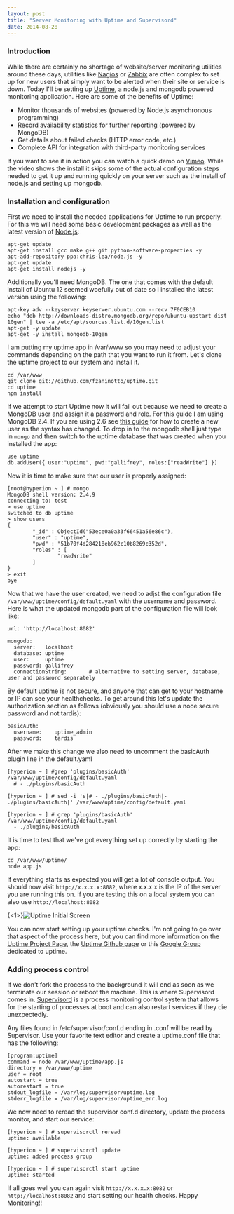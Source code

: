 ```yaml
---
layout: post
title: "Server Monitoring with Uptime and Supervisord"
date: 2014-08-28
---
```


### Introduction

While there are certainly no shortage of website/server monitoring utilities around these days, utilities like [Nagios](http://www.nagios.org/) or [Zabbix](http://www.zabbix.com/) are often complex to set up for new users that simply want to be alerted when their site or service is down. Today I'll be setting up [Uptime](http://redotheweb.com/uptime/), a node.js and mongodb powered monitoring application. Here are some of the benefits of Uptime:

 + Monitor thousands of websites (powered by Node.js asynchronous programming)  
 + Record availability statistics for further reporting (powered by MongoDB)  
 + Get details about failed checks (HTTP error code, etc.)
 + Complete API for integration with third-party monitoring services

If you want to see it in action you can watch a quick demo on [Vimeo](https://vimeo.com/39302164). While the video shows the install it skips some of the actual configuration steps needed to get it up and running quickly on your server such as the install of node.js and setting up mongodb.

### Installation and configuration

First we need to install the needed applications for Uptime to run properly. For this we will need some basic development packages as well as the latest version of [Node.js](http://nodejs.org/):

	apt-get update
	apt-get install gcc make g++ git python-software-properties -y
	apt-add-repository ppa:chris-lea/node.js -y
	apt-get update
	apt-get install nodejs -y

Additionally you'll need MongoDB. The one that comes with the default install of Ubuntu 12 seemed woefully out of date so I installed the latest version using the following:

	apt-key adv --keyserver keyserver.ubuntu.com --recv 7F0CEB10
	echo "deb http://downloads-distro.mongodb.org/repo/ubuntu-upstart dist 10gen" | tee -a /etc/apt/sources.list.d/10gen.list
	apt-get -y update
	apt-get -y install mongodb-10gen

I am putting my uptime app in /var/www so you may need to adjust your commands depending on the path that you want to run it from. Let's clone the uptime project to our system and install it.

	cd /var/www
	git clone git://github.com/fzaninotto/uptime.git
	cd uptime
	npm install

If we attempt to start Uptime now it will fail out because we need to create a MongoDB user and assign it a password and role. For this guide I am using MongoDB 2.4. If you are using 2.6 see [this guide](http://docs.mongodb.org/manual/tutorial/add-user-to-database/) for how to create a new user as the syntax has changed. To drop in to the mongodb shell just type in `mongo` and then switch to the uptime database that was created when you installed the app:

	use uptime
	db.addUser({ user:"uptime", pwd:"gallifrey", roles:["readWrite"] })

Now it is time to make sure that our user is properly assigned:

```
[root@hyperion ~ ] # mongo  
MongoDB shell version: 2.4.9  
connecting to: test  
> use uptime  
switched to db uptime  
> show users  
{  
        "_id" : ObjectId("53ece0a0a33f66451a56e86c"),  
        "user" : "uptime",  
        "pwd" : "51b70f4d284218eb962c10b8269c352d",  
        "roles" : [  
                "readWrite"  
        ]  
}  
> exit  
bye  
```

Now that we have the user created, we need to adjst the configuration file `/var/www/uptime/config/default.yaml` with the username and password. Here is what the updated mongodb part of the configuration file will look like:

```
url: 'http://localhost:8082'

mongodb:
  server:   localhost
  database: uptime
  user:     uptime
  password: gallifrey
  connectionString:       # alternative to setting server, database, user and password separately
```

By default uptime is not secure, and anyone that can get to your hostname or IP can see your healthchecks. To get around this let's update the authorization section as follows (obviously you should use a noce secure password and not tardis):

```
basicAuth:
  username:    uptime_admin
  password:    tardis
```

After we make this change we also need to uncomment the basicAuth plugin line in the default.yaml


```
[hyperion ~ ] #grep 'plugins/basicAuth' /var/www/uptime/config/default.yaml
  # - ./plugins/basicAuth

[hyperion ~ ] # sed -i 's|# - ./plugins/basicAuth|- ./plugins/basicAuth|' /var/www/uptime/config/default.yaml

[hyperion ~ ] # grep 'plugins/basicAuth' /var/www/uptime/config/default.yaml
  - ./plugins/basicAuth

```

It is time to test that we've got everything set up correctly by starting the app:

	cd /var/www/uptime/
	node app.js

If everything starts as expected you will get a lot of console output. You should now visit `http://x.x.x.x:8082`, where x.x.x.x is the IP of the server you are running this on. If you are testing this on a local system you can also use `http://localhost:8082`


{<1>}![Uptime Initial Screen](https://dl.dropboxusercontent.com/u/131462/Images/uptime1.png)

You can now start setting up your uptime checks. I'm not going to go over that aspect of the process here, but you can find more information on the [Uptime Project Page](http://redotheweb.com/uptime/), the [Uptime Github page](https://github.com/fzaninotto/uptime) or this [Google Group](https://groups.google.com/forum/#!forum/node-uptime) dedicated to uptime.

### Adding process control

If we don't fork the process to the background it will end as soon as we terminate our session or reboot the machine. This is where Supervisord comes in. [Supervisord](http://supervisord.org/) is a process monitoring control system that allows for the starting of processes at boot and can also restart services if they die unexpectedly.

Any files found in /etc/supervisor/conf.d ending in .conf will be read by Supervisor. Use your favorite text editor and create a uptime.conf file that has the following:


```
[program:uptime]
command = node /var/www/uptime/app.js
directory = /var/www/uptime
user = root
autostart = true
autorestart = true
stdout_logfile = /var/log/supervisor/uptime.log
stderr_logfile = /var/log/supervisor/uptime_err.log
```

We now need to reread the supervisor conf.d directory, update the process monitor, and start our service:

```
[hyperion ~ ] # supervisorctl reread
uptime: available

[hyperion ~ ] # supervisorctl update
uptime: added process group

[hyperion ~ ] # supervisorctl start uptime
uptime: started
```


If all goes well you can again visit `http://x.x.x.x:8082` or `http://localhost:8082` and start setting our health checks. Happy Monitoring!!
	
